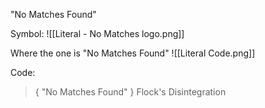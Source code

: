 "No Matches Found"

Symbol:
![[Literal - No Matches logo.png]]

Where the one is "No Matches Found"
![[Literal Code.png]]

Code:
> {
> 	"No Matches Found"
> }
> Flock's Disintegration